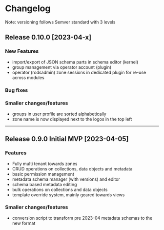 # Changelog

Note: versioning follows Semver standard with 3 levels

## Release 0.10.0 [2023-04-x]

### New Features

- import/export of JSON schema parts in schema editor (kernel)
- group management via operator account (plugin)
- operator (rodsadmin) zone sessions in dedicated plugin for re-use across modules

### Bug fixes

### Smaller changes/features
- groups in user profile are sorted alphabetically
- zone name is now displayed next to the logos in the top left

---
## Release 0.9.0 Initial MVP [2023-04-05]

### Features

- Fully multi tenant towards zones
- CRUD operations on collections, data objects and metadata
- basic permission management
- metadata schema manager (with versions) and editor
- schema based metadata editing
- bulk operations on collections and data objects
- template override system, mainly geared towards views

### Smaller changes/features
- conversion script to transform pre 2023-04 metadata schemas to the new format